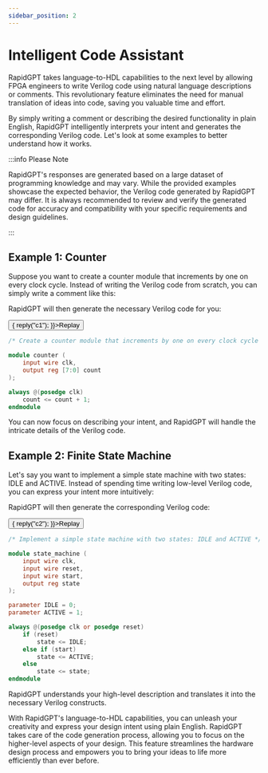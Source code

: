 ```yaml
---
sidebar_position: 2
---
```


# Intelligent Code Assistant

RapidGPT takes language-to-HDL capabilities to the next level by allowing FPGA engineers to write Verilog code using natural language descriptions or comments. This revolutionary feature eliminates the need for manual translation of ideas into code, saving you valuable time and effort.

By simply writing a comment or describing the desired functionality in plain English, RapidGPT intelligently interprets your intent and generates the corresponding Verilog code. Let's look at some examples to better understand how it works.

:::info Please Note

RapidGPT's responses are generated based on a large dataset of programming knowledge and may vary. While the provided examples showcase the expected behavior, the Verilog code generated by RapidGPT may differ. It is always recommended to review and verify the generated code for accuracy and compatibility with your specific requirements and design guidelines.

:::

## Example 1: Counter

Suppose you want to create a counter module that increments by one on every clock cycle. Instead of writing the Verilog code from scratch, you can simply write a comment like this:

RapidGPT will then generate the necessary Verilog code for you:

<div className="e-holder">
    <button type="button" className="btn-rep rewrite" onClick={() => {     
        reply("c1");        
        }}>Replay</button>
<div id="c1">

```verilog showLineNumbers
/* Create a counter module that increments by one on every clock cycle */

module counter (
    input wire clk,
    output reg [7:0] count
);

always @(posedge clk)
    count <= count + 1;
endmodule
```

</div>
</div>

You can now focus on describing your intent, and RapidGPT will handle the intricate details of the Verilog code.

## Example 2: Finite State Machine

Let's say you want to implement a simple state machine with two states: IDLE and ACTIVE. Instead of spending time writing low-level Verilog code, you can express your intent more intuitively:

RapidGPT will then generate the corresponding Verilog code:

<div className="e-holder">
    <button type="button" className="btn-rep rewrite" onClick={() => {     
        reply("c2");        
        }}>Replay</button>
<div id="c2">

```verilog showLineNumbers
/* Implement a simple state machine with two states: IDLE and ACTIVE */

module state_machine (
    input wire clk,
    input wire reset,
    input wire start,
    output reg state
);

parameter IDLE = 0;
parameter ACTIVE = 1;

always @(posedge clk or posedge reset)
    if (reset)
        state <= IDLE;
    else if (start)
        state <= ACTIVE;
    else
        state <= state;
endmodule
```

</div>
</div>

RapidGPT understands your high-level description and translates it into the necessary Verilog constructs.

With RapidGPT's language-to-HDL capabilities, you can unleash your creativity and express your design intent using plain English. RapidGPT takes care of the code generation process, allowing you to focus on the higher-level aspects of your design. This feature streamlines the hardware design process and empowers you to bring your ideas to life more efficiently than ever before.
